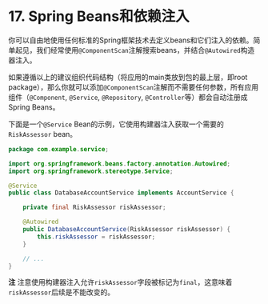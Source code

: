 # 17. Spring Beans和依赖注入

你可以自由地使用任何标准的Spring框架技术去定义beans和它们注入的依赖。简单起见，我们经常使用`@ComponentScan`注解搜索beans，并结合`@Autowired`构造器注入。

如果遵循以上的建议组织代码结构（将应用的main类放到包的最上层，即root package），那么你就可以添加`@ComponentScan`注解而不需要任何参数，所有应用组件（`@Component`, `@Service`, `@Repository`, `@Controller`等）都会自动注册成Spring Beans。

下面是一个`@Service` Bean的示例，它使用构建器注入获取一个需要的`RiskAssessor` bean。

```java
package com.example.service;

import org.springframework.beans.factory.annotation.Autowired;
import org.springframework.stereotype.Service;

@Service
public class DatabaseAccountService implements AccountService {

    private final RiskAssessor riskAssessor;

    @Autowired
    public DatabaseAccountService(RiskAssessor riskAssessor) {
        this.riskAssessor = riskAssessor;
    }

    // ...
}
```

**注** 注意使用构建器注入允许`riskAssessor`字段被标记为`final`，这意味着`riskAssessor`后续是不能改变的。

